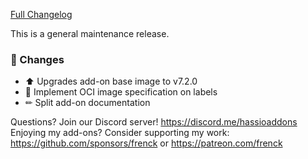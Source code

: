 [Full Changelog][changelog]

This is a general maintenance release.

### 🔨 Changes

- ⬆ Upgrades add-on base image to v7.2.0
- 🔨 Implement OCI image specification on labels
- ✏ Split add-on documentation

[changelog]: https://github.com/hassio-addons/addon-happy-bubbles/compare/v3.1.1...v3.1.2

Questions? Join our Discord server! https://discord.me/hassioaddons
Enjoying my add-ons? Consider supporting my work:
https://github.com/sponsors/frenck or https://patreon.com/frenck
